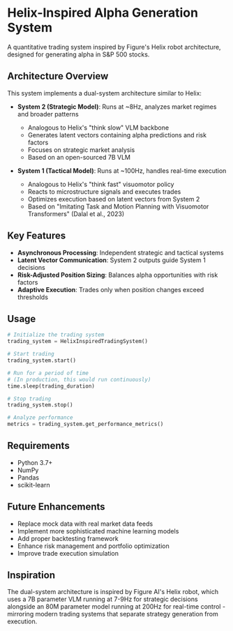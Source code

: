 # Helix-Inspired Alpha Generation System

A quantitative trading system inspired by Figure's Helix robot architecture, designed for generating alpha in S&P 500 stocks.

## Architecture Overview

This system implements a dual-system architecture similar to Helix:

- **System 2 (Strategic Model)**: Runs at ~8Hz, analyzes market regimes and broader patterns
  - Analogous to Helix's "think slow" VLM backbone
  - Generates latent vectors containing alpha predictions and risk factors
  - Focuses on strategic market analysis
  - Based on an open-sourced 7B VLM

- **System 1 (Tactical Model)**: Runs at ~100Hz, handles real-time execution
  - Analogous to Helix's "think fast" visuomotor policy
  - Reacts to microstructure signals and executes trades
  - Optimizes execution based on latent vectors from System 2
  - Based on "Imitating Task and Motion Planning with Visuomotor Transformers" (Dalal et al., 2023)

## Key Features

- **Asynchronous Processing**: Independent strategic and tactical systems
- **Latent Vector Communication**: System 2 outputs guide System 1 decisions
- **Risk-Adjusted Position Sizing**: Balances alpha opportunities with risk factors
- **Adaptive Execution**: Trades only when position changes exceed thresholds

## Usage

```python
# Initialize the trading system
trading_system = HelixInspiredTradingSystem()

# Start trading
trading_system.start()

# Run for a period of time
# (In production, this would run continuously)
time.sleep(trading_duration)

# Stop trading
trading_system.stop()

# Analyze performance
metrics = trading_system.get_performance_metrics()
```

## Requirements

- Python 3.7+
- NumPy
- Pandas
- scikit-learn

## Future Enhancements

- Replace mock data with real market data feeds
- Implement more sophisticated machine learning models
- Add proper backtesting framework
- Enhance risk management and portfolio optimization
- Improve trade execution simulation

## Inspiration

The dual-system architecture is inspired by Figure AI's Helix robot, which uses a 7B parameter VLM running at 7-9Hz for strategic decisions alongside an 80M parameter model running at 200Hz for real-time control - mirroring modern trading systems that separate strategy generation from execution.